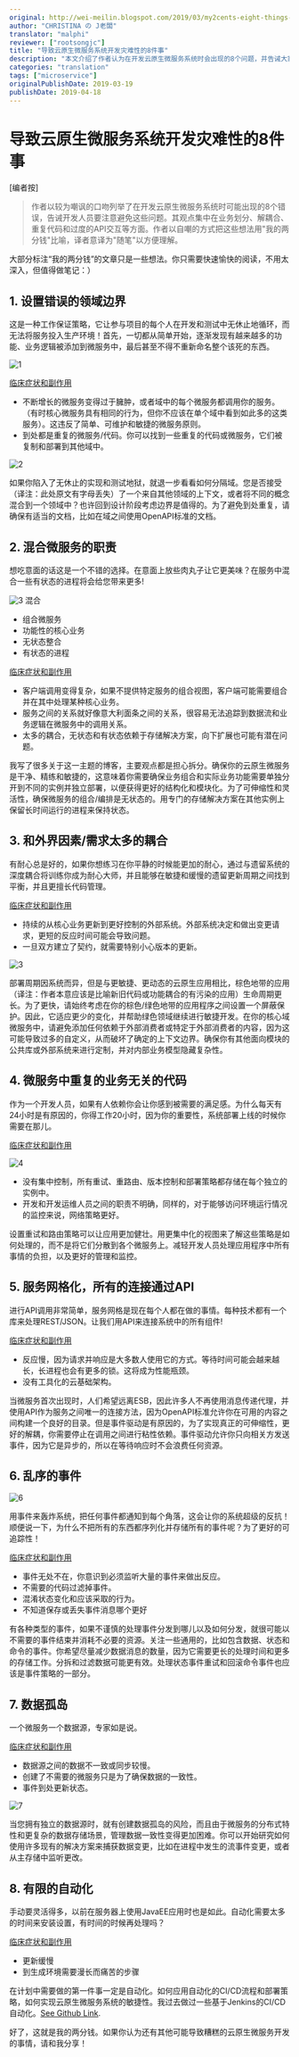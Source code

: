 ```yaml
---
original: http://wei-meilin.blogspot.com/2019/03/my2cents-eight-things-leads-to.html
author: "CHRISTINA の J老闆"
translator: "malphi"
reviewer: ["rootsongjc"]
title: "导致云原生微服务系统开发灾难性的8件事"
description: "本文介绍了作者认为在开发云原生微服务系统时会出现的8个问题，并告诫大家避免犯错。"
categories: "translation"
tags: ["microservice"]
originalPublishDate: 2019-03-19
publishDate: 2019-04-18
---
```


# 导致云原生微服务系统开发灾难性的8件事

[编者按]

> 作者以较为嘲讽的口吻列举了在开发云原生微服务系统时可能出现的8个错误，告诫开发人员要注意避免这些问题。其观点集中在业务划分、解耦合、重复代码和过度的API交互等方面。作者以自嘲的方式把这些想法用"我的两分钱"比喻，译者意译为"随笔"以方便理解。

大部分标注“我的两分钱”的文章只是一些想法。你只需要快速愉快的阅读，不用太深入，但值得做笔记：）

## 1. 设置错误的领域边界

这是一种工作保证策略，它让参与项目的每个人在开发和测试中无休止地循环，而无法将服务投入生产环境！首先，一切都从简单开始，逐渐发现有越来越多的功能、业务逻辑被添加到微服务中，最后甚至不得不重新命名整个该死的东西。

![1](https://ws1.sinaimg.cn/large/006tNc79ly1g23ajtc2kej305k057glt.jpg)

<u>临床症状和副作用</u>

- 不断增长的微服务变得过于臃肿，或者域中的每个微服务都调用你的服务。（有时核心微服务具有相同的行为，但你不应该在单个域中看到如此多的这类服务）。这违反了简单、可维护和敏捷的微服务原则。
- 到处都是重复的微服务/代码。你可以找到一些重复的代码或微服务，它们被复制和部署到其他域中。

![2](https://ws3.sinaimg.cn/large/006tNc79ly1g23ajj6lw8j305k03swei.jpg)

如果你陷入了无休止的实现和测试地狱，就退一步看看如何分隔域。您是否接受（译注：此处原文有字母丢失）了一个来自其他领域的上下文，或者将不同的概念混合到一个领域中？也许回到设计阶段考虑边界是值得的。为了避免到处重复，请确保有适当的文档，比如在域之间使用OpenAPI标准的文档。

## 2. 混合微服务的职责

想吃意面的话这是一个不错的选择。在意面上放些肉丸子让它更美味？在服务中混合一些有状态的进程将会给您带来更多!

 ![3](https://ws2.sinaimg.cn/large/006tNc79ly1g24bk7332yj308w07kmy0.jpg)
混合

-   组合微服务
-   功能性的核心业务
-   无状态整合
-   有状态的进程

<u>临床症状和副作用</u>

- 客户端调用变得复杂，如果不提供特定服务的组合视图，客户端可能需要组合并在其中处理某种核心业务。
- 服务之间的关系就好像意大利面条之间的关系，很容易无法追踪到数据流和业务逻辑在微服务中的调用关系。
- 太多的耦合，无状态和有状态依赖于存储解决方案，向下扩展也可能有潜在问题。

我写了很多关于这一主题的博客，主要观点都是担心拆分。确保你的云原生微服务是干净、精练和敏捷的，这意味着你需要确保业务组合和实际业务功能需要单独分开到不同的实例并独立部署，以便获得更好的结构化和模块化。为了可伸缩性和灵活性，确保微服务的组合/编排是无状态的。用专门的存储解决方案在其他实例上保留长时间运行的进程来保持状态。



## 3. 和外界因素/需求太多的耦合

有耐心总是好的，如果你想练习在你平静的时候能更加的耐心，通过与遗留系统的深度耦合将训练你成为耐心大师，并且能够在敏捷和缓慢的遗留更新周期之间找到平衡，并且更擅长代码管理。

<u>临床症状和副作用</u>

- 持续的从核心业务更新到更好控制的外部系统。外部系统决定和做出变更请求，更短的反应时间可能会导致问题。
- 一旦双方建立了契约，就需要特别小心版本的更新。

![3](https://ws4.sinaimg.cn/large/006tNc79ly1g25q0lfgymj308w07dt9b.jpg)

部署周期因系统而异，但是与更敏捷、更动态的云原生应用相比，棕色地带的应用（译注：作者本意应该是比喻新旧代码或功能耦合的有污染的应用）生命周期更长。为了更快，请始终考虑在你的棕色/绿色地带的应用程序之间设置一个屏蔽保护。因此，它适应更少的变化，并帮助绿色领域继续进行敏捷开发。在你的核心域微服务中，请避免添加任何依赖于外部消费者或特定于外部消费者的内容，因为这可能导致过多的自定义，从而破坏了确定的上下文边界。确保你有其他面向模块的公共库或外部系统来进行定制，并对内部业务模型隐藏复杂性。

## 4. 微服务中重复的业务无关的代码

作为一个开发人员，如果有人依赖你会让你感到被需要的满足感。为什么每天有24小时是有原因的，你得工作20小时，因为你的重要性，系统部署上线的时候你需要在那儿。

<u>临床症状和副作用</u>

![4](https://ws3.sinaimg.cn/large/006tNc79ly1g26lj2v5nsj308w06edgx.jpg)

- 没有集中控制，所有重试、重路由、版本控制和部署策略都存储在每个独立的实例中。
- 开发和开发运维人员之间的职责不明确，同样的，对于能够访问环境运行情况的监控来说，网络策略更好。

设置重试和路由策略可以让应用更加健壮。用更集中化的视图来了解这些策略是如何处理的，而不是将它们分散到各个微服务上。减轻开发人员处理应用程序中所有事情的负担，以及更好的管理和监控。

## 5. 服务网格化，所有的连接通过API

进行API调用非常简单，服务网格是现在每个人都在做的事情。每种技术都有一个库来处理REST/JSON。让我们用API来连接系统中的所有组件!

<u>临床症状和副作用</u>

- 反应慢，因为请求并响应是大多数人使用它的方式。等待时间可能会越来越长，长进程也会有更多的锁。这将成为性能瓶颈。
- 没有工具化的云基础架构。

当微服务首次出现时，人们希望远离ESB，因此许多人不再使用消息传递代理，并使用API作为服务之间唯一的连接方法，因为OpenAPI标准允许你在可用的内容之间构建一个良好的目录。但是事件驱动是有原因的，为了实现真正的可伸缩性，更好的解耦，你需要停止在调用之间进行粘性依赖。事件驱动允许你只向相关方发送事件，因为它是异步的，所以在等待响应时不会浪费任何资源。

## 6. 乱序的事件 

![6](https://ws3.sinaimg.cn/large/006tNc79ly1g26n3fd6mvj308w07omxp.jpg)

用事件来轰炸系统，把任何事件都通知到每个角落，这会让你的系统超级的反抗！顺便说一下，为什么不把所有的东西都序列化并存储所有的事件呢？为了更好的可追踪性！

<u>临床症状和副作用</u>

- 事件无处不在，你意识到必须监听大量的事件来做出反应。
- 不需要的代码过滤掉事件。
- 混淆状态变化和应该采取的行为。
- 不知道保存或丢失事件消息哪个更好

有各种类型的事件，如果不谨慎的处理事件分发到哪儿以及如何分发，就很可能以不需要的事件结束并消耗不必要的资源。关注一些通用的，比如包含数据、状态和命令的事件。你希望尽量减少数据消息的数量，因为它需要更长的处理时间和更多的存储工作。分拆和过滤数据可能更有效。处理状态事件重试和回滚命令事件也应该是事件策略的一部分。

## 7. 数据孤岛

一个微服务一个数据源，专家如是说。

<u>临床症状和副作用</u>

- 数据源之间的数据不一致或同步较慢。
- 创建了不需要的微服务只是为了确保数据的一致性。
- 事件到处更新状态。

![7](https://ws4.sinaimg.cn/large/006tNc79ly1g26qyic03cj308w03saa7.jpg)

当您拥有独立的数据源时，就有创建数据孤岛的风险，而且由于微服务的分布式特性和更复杂的数据存储场景，管理数据一致性变得更加困难。你可以开始研究如何使用许多现有的解决方案来捕获数据变更，比如在进程中发生的流事件变更，或者从主存储中监听更改。

## 8. 有限的自动化

手动要灵活得多，以前在服务器上使用JavaEE应用时也是如此。自动化需要太多的时间来安装设置，有时间的时候再处理吗？

<u>临床症状和副作用</u>

- 更新缓慢
- 到生成环境需要漫长而痛苦的步骤

在计划中需要做的第一件事一定是自动化。如何应用自动化的CI/CD流程和部署策略，如何实现云原生微服务系统的敏捷性。我过去做过一些基于Jenkins的CI/CD自动化。[See Github Link](https://github.com/jbossdemocentral/fuse-financial-cicd).

好了，这就是我的两分钱。如果你认为还有其他可能导致糟糕的云原生微服务开发的事情，请和我分享！